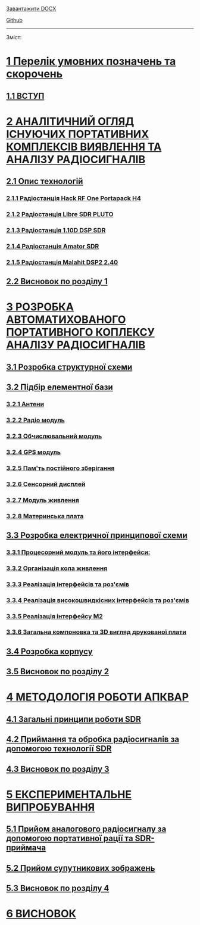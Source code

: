 [Завантажити DOCX](https://github.com/Bogd-an/Diplom/raw/refs/heads/main/docs/out/doc_dev.docx)

[Github](https://github.com/Bogd-an/Diplom/blob/main/docs/README.md)

---

Зміст:


 # [1 Перелік умовних позначень та скорочень][ref1]

 ## [1.1 ВСТУП][ref2]

 # [2 АНАЛІТИЧНИЙ ОГЛЯД ІСНУЮЧИХ ПОРТАТИВНИХ КОМПЛЕКСІВ ВИЯВЛЕННЯ ТА АНАЛІЗУ РАДІОСИГНАЛІВ][ref3]

 ## [2.1 Опис технологій][ref4]

  ### [2.1.1 Радіостанція Hack RF One Portapack H4][ref5]

  ### [2.1.2 Радіостанція Libre SDR PLUTO][ref6]

  ### [2.1.3 Радіостанція 1.10D DSP SDR][ref7]

  ### [2.1.4 Радіостанція Amator SDR][ref8]

  ### [2.1.5 Радіостанція Malahit DSP2 2.40][ref9]

 ## [2.2 Висновок по розділу 1][ref10]

 # [3 РОЗРОБКА АВТОМАТИХОВАНОГО ПОРТАТИВНОГО КОПЛЕКСУ АНАЛІЗУ РАДІОСИГНАЛІВ][ref11]

 ## [3.1 Розробка структурної схеми][ref12]

 ## [3.2 Підбір елементної бази][ref13]

  ### [3.2.1 Антени][ref14]

  ### [3.2.2 Радіо модуль][ref15]

  ### [3.2.3 Обчислювальний модуль][ref16]

  ### [3.2.4 GPS модуль][ref17]

  ### [3.2.5 Пам'ть постійного зберігання][ref18]

  ### [3.2.6 Сенсорний дисплей][ref19]

  ### [3.2.7 Модуль живлення][ref20]

  ### [3.2.8 Материнська плата][ref21]

 ## [3.3 Розробка електричної принципової схеми][ref22]

  ### [3.3.1 Процесорний модуль та його інтерфейси:][ref23]

  ### [3.3.2 Організація кола живлення][ref24]

  ### [3.3.3 Реалізація інтерфейсів та роз'ємів][ref25]

  ### [3.3.4 Реалізація високошвидкісних інтерфейсів та роз'ємів][ref26]

  ### [3.3.5 Реалізація інтерфейсу M2][ref27]

  ### [3.3.6 Загальна компоновка та 3D вигляд друкованої плати][ref28]

 ## [3.4 Розробка корпусу][ref29]

 ## [3.5 Висновок по розділу  2][ref30]

 # [4 МЕТОДОЛОГІЯ РОБОТИ АПКВАР][ref31]

 ## [4.1 Загальні принципи роботи SDR][ref32]

 ## [4.2 Приймання та обробка радіосигналів за допомогою технології SDR][ref33]

 ## [4.3 Висновок по розділу 3][ref34]

 # [5 ЕКСПЕРИМЕНТАЛЬНЕ ВИПРОБУВАННЯ][ref35]

 ## [5.1 Прийом аналогового радіосигналу за допомогою портативної рації та SDR-приймача][ref36]

 ## [5.2 Прийом супутникових зображень][ref37]

 ## [5.3 Висновок по розділу 4][ref38]

 # [6 ВИСНОВОК][ref39]

<!-- Links -->
[ref1]: ch_.md#перелік-умовних-позначень-та-скорочень
[ref2]: ch0.md#**вступ**
[ref3]: ch1.md#**аналітичний-огляд-існуючих-портативних-комплексів-виявлення-та-аналізу-радіосигналів**
[ref4]: ch1.md#опис-технологій
[ref5]: ch1.md#радіостанція-hack-rf-one-portapack-h4
[ref6]: ch1.md#радіостанція-libre-sdr-pluto
[ref7]: ch1.md#радіостанція-1.10d-dsp-sdr
[ref8]: ch1.md#радіостанція-amator-sdr
[ref9]: ch1.md#радіостанція-malahit-dsp2-2.40
[ref10]: ch1.md#висновок-по-розділу-1
[ref11]: ch2.1.md#**розробка-автоматихованого-портативного-коплексу-аналізу-радіосигналів**
[ref12]: ch2.1.md#розробка-структурної-схеми
[ref13]: ch2.2.md#підбір-елементної-бази
[ref14]: ch2.2.md#антени
[ref15]: ch2.2.md#радіо-модуль
[ref16]: ch2.2.md#обчислювальний-модуль
[ref17]: ch2.2.md#gps-модуль
[ref18]: ch2.2.md#пам'ть-постійного-зберігання
[ref19]: ch2.2.md#сенсорний-дисплей
[ref20]: ch2.2.md#модуль-живлення
[ref21]: ch2.2.md#материнська-плата
[ref22]: ch2.3.md#розробка-електричної-принципової-схеми
[ref23]: ch2.3.md#процесорний-модуль-та-його-інтерфейси:
[ref24]: ch2.3.md#організація-кола-живлення
[ref25]: ch2.3.md#реалізація-інтерфейсів-та-роз'ємів
[ref26]: ch2.3.md#реалізація-високошвидкісних-інтерфейсів-та-роз'ємів
[ref27]: ch2.3.md#реалізація-інтерфейсу-m2
[ref28]: ch2.3.md#загальна-компоновка-та-3d-вигляд-друкованої-плати
[ref29]: ch2.4.md#розробка-корпусу
[ref30]: ch2.4.md#висновок-по-розділу--2
[ref31]: ch3.md#**методологія-роботи-апквар**
[ref32]: ch3.md#загальні-принципи-роботи-sdr
[ref33]: ch3.md#приймання-та-обробка-радіосигналів-за-допомогою-технології-sdr
[ref34]: ch3.md#висновок-по-розділу-3
[ref35]: ch4.md#експериментальне-випробування
[ref36]: ch4.md#прийом-аналогового-радіосигналу-за-допомогою-портативної-рації-та-sdr-приймача
[ref37]: ch4.md#прийом-супутникових-зображень
[ref38]: ch4.md#висновок-по-розділу-4
[ref39]: ch5.md#**висновок**
